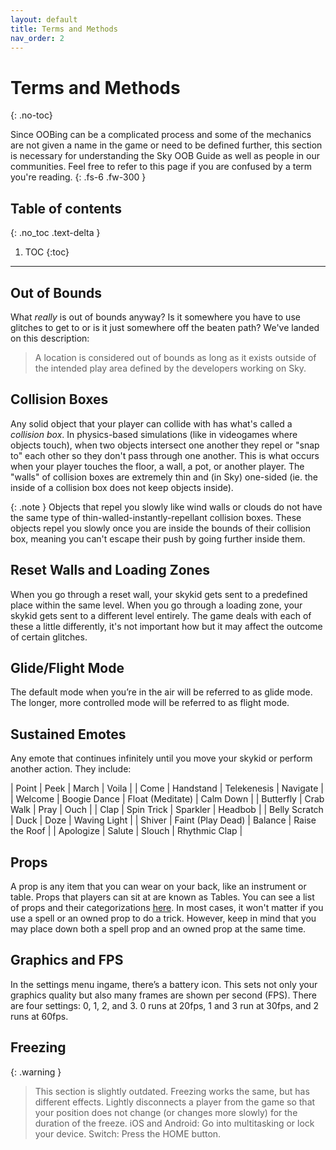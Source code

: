 ```yaml
---
layout: default
title: Terms and Methods
nav_order: 2
---
```


# Terms and Methods
{: .no-toc}

Since OOBing can be a complicated process and some of the mechanics are not given a name in the game or need to be defined further, this section is necessary for understanding the Sky OOB Guide as well as people in our communities. Feel free to refer to this page if you are confused by a term you're reading.
{: .fs-6 .fw-300 }

## Table of contents
{: .no_toc .text-delta }

1. TOC
{:toc}

---

## [](oob-definition)Out of Bounds
What *really* is out of bounds anyway? Is it somewhere you have to use glitches to get to or is it just somewhere off the beaten path? We've landed on this description:
> A location is considered out of bounds as long as it exists outside of the intended play area defined by the developers working on Sky.

## [](#collision-boxes)Collision Boxes
Any solid object that your player can collide with has what's called a *collision box*. In physics-based simulations (like in videogames where objects touch), when two objects intersect one another they repel or "snap to" each other so they don't pass through one another. This is what occurs when your player touches the floor, a wall, a pot, or another player. The "walls" of collision boxes are extremely thin and (in Sky) one-sided (ie. the inside of a collision box does not keep objects inside).

{: .note }
Objects that repel you slowly like wind walls or clouds do not have the same type of thin-walled-instantly-repellant collision boxes. These objects repel you slowly once you are inside the bounds of their collision box, meaning you can't escape their push by going further inside them.

## [](#reset-walls-and-loading-zones)Reset Walls and Loading Zones
When you go through a reset wall, your skykid gets sent to a predefined place within the same level. When you go through a loading zone, your skykid gets sent to a different level entirely. The game deals with each of these a little differently, it's not important how but it may affect the outcome of certain glitches.

## Glide/Flight Mode
The default mode when you’re in the air will be referred to as glide mode. The longer, more controlled mode will be referred to as flight mode.

## Sustained Emotes
Any emote that continues infinitely until you move your skykid or perform another action. They include:

| Point             | Peek              | March             | Voila             |
| Come              | Handstand         | Telekenesis       | Navigate          |
| Welcome           | Boogie Dance      | Float (Meditate)  | Calm Down         |
| Butterfly         | Crab Walk         | Pray              | Ouch              |
| Clap              | Spin Trick        | Sparkler          | Headbob           |
| Belly Scratch     | Duck              | Doze              | Waving Light      |
| Shiver            | Faint (Play Dead) | Balance           | Raise the Roof    |
| Apologize         | Salute            | Slouch            | Rhythmic Clap     |

## [](#props)Props
A prop is any item that you can wear on your back, like an instrument or table. Props that players can sit at are known as Tables. You can see a list of props and their categorizations [here](https://sky-children-of-the-light.fandom.com/wiki/Props#Availability_Legend). In most cases, it won't matter if you use a spell or an owned prop to do a trick. However, keep in mind that you may place down both a spell prop and an owned prop at the same time.

## [](#graphics-and-fps)Graphics and FPS
In the settings menu ingame, there’s a battery icon. This sets not only your graphics quality but also many frames are shown per second (FPS). There are four settings: 0, 1, 2, and 3. 0 runs at 20fps, 1 and 3 run at 30fps, and 2 runs at 60fps.

## [](#freezing)Freezing
{: .warning }
> This section is slightly outdated. Freezing works the same, but has different effects.
Lightly disconnects a player from the game so that your position does not change (or changes more slowly) for the duration of the freeze.
iOS and Android: Go into multitasking or lock your device.
Switch: Press the HOME button.